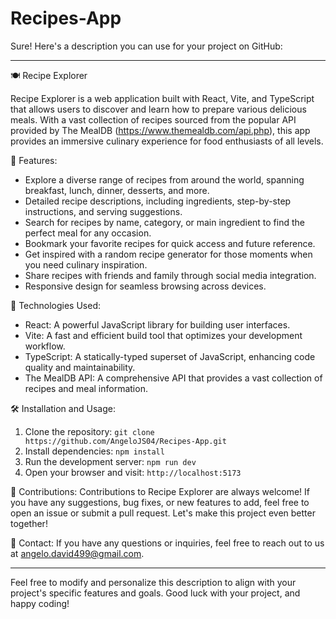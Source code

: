 # Recipes-App

Sure! Here's a description you can use for your project on GitHub:

---

🍽️ Recipe Explorer

Recipe Explorer is a web application built with React, Vite, and TypeScript that allows users to discover and learn how to prepare various delicious meals. With a vast collection of recipes sourced from the popular API provided by The MealDB (https://www.themealdb.com/api.php), this app provides an immersive culinary experience for food enthusiasts of all levels.

🌟 Features:
- Explore a diverse range of recipes from around the world, spanning breakfast, lunch, dinner, desserts, and more.
- Detailed recipe descriptions, including ingredients, step-by-step instructions, and serving suggestions.
- Search for recipes by name, category, or main ingredient to find the perfect meal for any occasion.
- Bookmark your favorite recipes for quick access and future reference.
- Get inspired with a random recipe generator for those moments when you need culinary inspiration.
- Share recipes with friends and family through social media integration.
- Responsive design for seamless browsing across devices.

🚀 Technologies Used:
- React: A powerful JavaScript library for building user interfaces.
- Vite: A fast and efficient build tool that optimizes your development workflow.
- TypeScript: A statically-typed superset of JavaScript, enhancing code quality and maintainability.
- The MealDB API: A comprehensive API that provides a vast collection of recipes and meal information.

🛠️ Installation and Usage:
1. Clone the repository: `git clone https://github.com/AngeloJS04/Recipes-App.git`
2. Install dependencies: `npm install`
3. Run the development server: `npm run dev`
4. Open your browser and visit: `http://localhost:5173`

🙌 Contributions:
Contributions to Recipe Explorer are always welcome! If you have any suggestions, bug fixes, or new features to add, feel free to open an issue or submit a pull request. Let's make this project even better together!



📧 Contact:
If you have any questions or inquiries, feel free to reach out to us at angelo.david499@gmail.com.

---

Feel free to modify and personalize this description to align with your project's specific features and goals. Good luck with your project, and happy coding!
